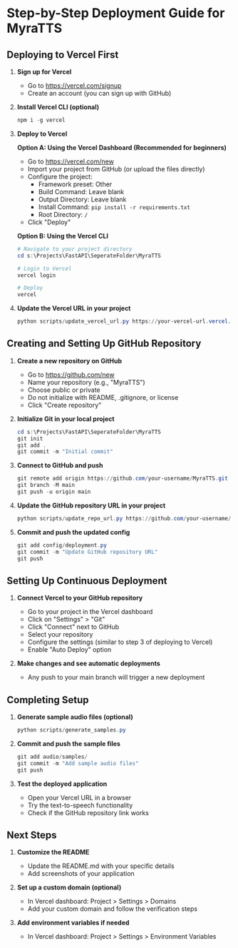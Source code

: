 # Step-by-Step Deployment Guide for MyraTTS

## Deploying to Vercel First

1. **Sign up for Vercel**
   - Go to https://vercel.com/signup
   - Create an account (you can sign up with GitHub)

2. **Install Vercel CLI (optional)**
   ```powershell
   npm i -g vercel
   ```

3. **Deploy to Vercel**
   
   **Option A: Using the Vercel Dashboard (Recommended for beginners)**
   - Go to https://vercel.com/new
   - Import your project from GitHub (or upload the files directly)
   - Configure the project:
     - Framework preset: Other
     - Build Command: Leave blank
     - Output Directory: Leave blank
     - Install Command: `pip install -r requirements.txt`
     - Root Directory: `/`
   - Click "Deploy"

   **Option B: Using the Vercel CLI**
   ```powershell
   # Navigate to your project directory
   cd s:\Projects\FastAPI\SeperateFolder\MyraTTS
   
   # Login to Vercel
   vercel login
   
   # Deploy
   vercel
   ```

4. **Update the Vercel URL in your project**
   ```powershell
   python scripts/update_vercel_url.py https://your-vercel-url.vercel.app
   ```

## Creating and Setting Up GitHub Repository

1. **Create a new repository on GitHub**
   - Go to https://github.com/new
   - Name your repository (e.g., "MyraTTS")
   - Choose public or private
   - Do not initialize with README, .gitignore, or license
   - Click "Create repository"

2. **Initialize Git in your local project**
   ```powershell
   cd s:\Projects\FastAPI\SeperateFolder\MyraTTS
   git init
   git add .
   git commit -m "Initial commit"
   ```

3. **Connect to GitHub and push**
   ```powershell
   git remote add origin https://github.com/your-username/MyraTTS.git
   git branch -M main
   git push -u origin main
   ```

4. **Update the GitHub repository URL in your project**
   ```powershell
   python scripts/update_repo_url.py https://github.com/your-username/MyraTTS
   ```

5. **Commit and push the updated config**
   ```powershell
   git add config/deployment.py
   git commit -m "Update GitHub repository URL"
   git push
   ```

## Setting Up Continuous Deployment

1. **Connect Vercel to your GitHub repository**
   - Go to your project in the Vercel dashboard
   - Click on "Settings" > "Git"
   - Click "Connect" next to GitHub
   - Select your repository
   - Configure the settings (similar to step 3 of deploying to Vercel)
   - Enable "Auto Deploy" option

2. **Make changes and see automatic deployments**
   - Any push to your main branch will trigger a new deployment

## Completing Setup

1. **Generate sample audio files (optional)**
   ```powershell
   python scripts/generate_samples.py
   ```

2. **Commit and push the sample files**
   ```powershell
   git add audio/samples/
   git commit -m "Add sample audio files"
   git push
   ```

3. **Test the deployed application**
   - Open your Vercel URL in a browser
   - Try the text-to-speech functionality
   - Check if the GitHub repository link works

## Next Steps

1. **Customize the README**
   - Update the README.md with your specific details
   - Add screenshots of your application

2. **Set up a custom domain (optional)**
   - In Vercel dashboard: Project > Settings > Domains
   - Add your custom domain and follow the verification steps

3. **Add environment variables if needed**
   - In Vercel dashboard: Project > Settings > Environment Variables
